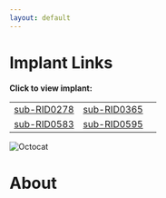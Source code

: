 ```yaml
---
layout: default
---
```





# Implant Links

**Click to view implant:**


|                                                 |                                                 |                                                   |
|:------------------------------------------------|:------------------------------------------------| :------------------------------------------------ |
| [sub-RID0278](./renders/sub-RID0278/index.html) | [sub-RID0365](./renders/sub-RID0365/index.html) | | [sub-RID0572](./renders/sub-RID0572/index.html) | 
| [sub-RID0583](./renders/sub-RID0583/index.html) | [sub-RID0595](./renders/sub-RID0595/index.html) | | [sub-RID0596](./renders/sub-RID0596/index.html) | 

![Octocat](https://github.githubassets.com/images/icons/emoji/octocat.png)

# About




